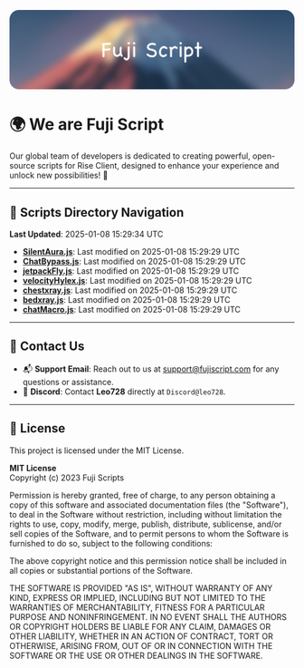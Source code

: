 ![Banner](.github/b.webp)

# 🌍 **We are Fuji Script**

Our global team of developers is dedicated to creating powerful, open-source scripts for Rise Client, designed to enhance your experience and unlock new possibilities! 🌟

---
<!-- SCRIPTS_NAVIGATION_START -->
## 📂 **Scripts Directory Navigation**

**Last Updated**: 2025-01-08 15:29:34 UTC

- **[SilentAura.js](scripts/SilentAura.js)**: Last modified on 2025-01-08 15:29:29 UTC
- **[ChatBypass.js](scripts/ChatBypass.js)**: Last modified on 2025-01-08 15:29:29 UTC
- **[jetpackFly.js](scripts/jetpackFly.js)**: Last modified on 2025-01-08 15:29:29 UTC
- **[velocityHylex.js](scripts/velocityHylex.js)**: Last modified on 2025-01-08 15:29:29 UTC
- **[chestxray.js](scripts/chestxray.js)**: Last modified on 2025-01-08 15:29:29 UTC
- **[bedxray.js](scripts/bedxray.js)**: Last modified on 2025-01-08 15:29:29 UTC
- **[chatMacro.js](scripts/chatMacro.js)**: Last modified on 2025-01-08 15:29:29 UTC

<!-- SCRIPTS_NAVIGATION_END -->

---

## 💬 **Contact Us**  
- 📬 **Support Email**: Reach out to us at [support@fujiscript.com](mailto:support@fujiscript.com) for any questions or assistance.  
- 💬 **Discord**: Contact **Leo728** directly at `Discord@leo728`.

---

## 📜 **License**

This project is licensed under the MIT License.  

**MIT License**  
Copyright (c) 2023 Fuji Scripts  

Permission is hereby granted, free of charge, to any person obtaining a copy of this software and associated documentation files (the "Software"), to deal in the Software without restriction, including without limitation the rights to use, copy, modify, merge, publish, distribute, sublicense, and/or sell copies of the Software, and to permit persons to whom the Software is furnished to do so, subject to the following conditions:  

The above copyright notice and this permission notice shall be included in all copies or substantial portions of the Software.  

THE SOFTWARE IS PROVIDED "AS IS", WITHOUT WARRANTY OF ANY KIND, EXPRESS OR IMPLIED, INCLUDING BUT NOT LIMITED TO THE WARRANTIES OF MERCHANTABILITY, FITNESS FOR A PARTICULAR PURPOSE AND NONINFRINGEMENT. IN NO EVENT SHALL THE AUTHORS OR COPYRIGHT HOLDERS BE LIABLE FOR ANY CLAIM, DAMAGES OR OTHER LIABILITY, WHETHER IN AN ACTION OF CONTRACT, TORT OR OTHERWISE, ARISING FROM, OUT OF OR IN CONNECTION WITH THE SOFTWARE OR THE USE OR OTHER DEALINGS IN THE SOFTWARE.  
